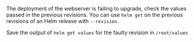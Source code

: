 
The deployment of the webserver is failing to upgrade, check the values passed in the previous revisions.
You can use `helm get` on the previous revisions of an Helm release with `--revision`.

Save the output of `helm get values` for the faulty revision in `/root/values`

